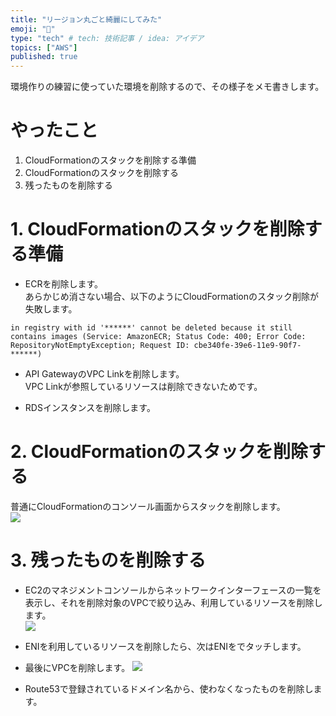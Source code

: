 ```yaml
---
title: "リージョン丸ごと綺麗にしてみた"
emoji: "🔖"
type: "tech" # tech: 技術記事 / idea: アイデア
topics: ["AWS"]
published: true
---
```

環境作りの練習に使っていた環境を削除するので、その様子をメモ書きします。  

# やったこと
1. CloudFormationのスタックを削除する準備
2. CloudFormationのスタックを削除する
3. 残ったものを削除する


# 1. CloudFormationのスタックを削除する準備
* ECRを削除します。  
あらかじめ消さない場合、以下のようにCloudFormationのスタック削除が失敗します。

```
in registry with id '******' cannot be deleted because it still contains images (Service: AmazonECR; Status Code: 400; Error Code: RepositoryNotEmptyException; Request ID: cbe340fe-39e6-11e9-90f7-******)
```

* API GatewayのVPC Linkを削除します。  
VPC Linkが参照しているリソースは削除できないためです。

* RDSインスタンスを削除します。  


# 2. CloudFormationのスタックを削除する
普通にCloudFormationのコンソール画面からスタックを削除します。  
![](https://i.imgur.com/76vryy4.png)

# 3. 残ったものを削除する
* EC2のマネジメントコンソールからネットワークインターフェースの一覧を表示し、それを削除対象のVPCで絞り込み、利用しているリソースを削除します。  
![](https://i.imgur.com/fFxq55Z.png)

* ENIを利用しているリソースを削除したら、次はENIをでタッチします。

* 最後にVPCを削除します。
![](https://i.imgur.com/kp42kpF.png)

* Route53で登録されているドメイン名から、使わなくなったものを削除します。  

